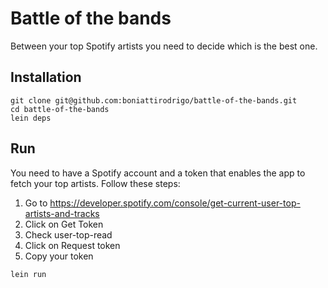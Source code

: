 # Battle of the bands

Between your top Spotify artists you need to decide which is the best one.

## Installation
```
git clone git@github.com:boniattirodrigo/battle-of-the-bands.git
cd battle-of-the-bands
lein deps
```

## Run
You need to have a Spotify account and a token that enables the app to fetch your top artists. Follow these steps:
1. Go to https://developer.spotify.com/console/get-current-user-top-artists-and-tracks
2. Click on Get Token
3. Check user-top-read
4. Click on Request token
5. Copy your token

```
lein run
```
